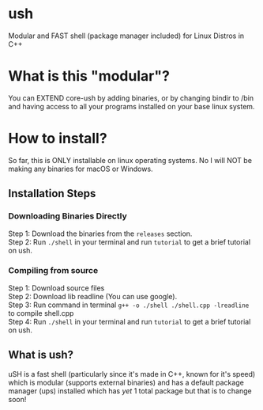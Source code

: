 # ush
Modular and FAST shell (package manager included) for Linux Distros in C++

# What is this "modular"? <br>
You can EXTEND core-ush by adding binaries, or by changing bindir to /bin and having access to all your programs installed on your base linux system.
<br>
# How to install? <br>
So far, this is ONLY installable on linux operating systems. No I will NOT be making any binaries for macOS or Windows.

## Installation Steps<br>
### Downloading Binaries Directly

Step 1: Download the binaries from the `releases` section.<br>
Step 2: Run `./shell` in your terminal and run `tutorial` to get a brief tutorial on ush.<br>

### Compiling from source

Step 1: Download source files<br>
Step 2: Download lib readline (You can use google).<br>
Step 3: Run command in terminal `g++ -o ./shell ./shell.cpp -lreadline` to compile shell.cpp<br>
Step 4: Run `./shell` in your terminal and run `tutorial` to get a brief tutorial on ush.<br>

## What is ush?<br>
uSH is a fast shell (particularly since it's made in C++, known for it's speed) which is modular (supports external binaries) and has a default package manager (ups) installed which has *yet* 1 total package but that is to change soon! 
